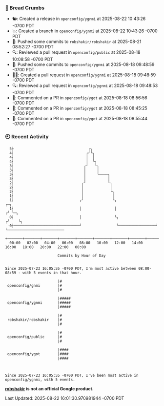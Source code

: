 ### 🍞 Bread Crumbs

 * 🐿: Created a release in `openconfig/ygnmi` at 2025-08-22 10:43:26 -0700 PDT
 * 💥: Created a branch in `openconfig/ygnmi` at 2025-08-22 10:43:26 -0700 PDT
 * 🚢: Pushed some commits to `robshakir/robshakir` at 2025-08-21 08:52:27 -0700 PDT
 * 🔍: Reviewed a pull request in  `openconfig/public` at 2025-08-18 10:08:58 -0700 PDT
 * 🚢: Pushed some commits to `openconfig/ygnmi` at 2025-08-18 09:48:59 -0700 PDT
 * ✍🏼: Created a pull request in `openconfig/ygnmi` at 2025-08-18 09:48:59 -0700 PDT
 * 🔍: Reviewed a pull request in  `openconfig/ygnmi` at 2025-08-18 09:48:53 -0700 PDT
 * 💬: Commented on a PR in  `openconfig/ygot` at 2025-08-18 08:56:56 -0700 PDT
 * 💬: Commented on a PR in  `openconfig/ygot` at 2025-08-18 08:45:25 -0700 PDT
 * 💬: Commented on a PR in  `openconfig/ygot` at 2025-08-18 08:55:44 -0700 PDT

### 🕘 Recent Activity
```
  5┼                                  ╭╮
  4┤                                 ╭╯╰╮
  4┤                                 │  │
  4┤                                 │  ╰╮
  3┤                                ╭╯   ╰╮
  3┤                                │     │
  3┤                                │     ╰────╮
  3┤                                │          │
  2┤                               ╭╯          ╰╮
  2┤                               │            │
  2┤                               │            ╰╮
  1┤                               │             │
  1┤                              ╭╯             ╰╮                    ╭─╮
  1┤                              │               │                   ╭╯ ╰─╮
  0┤                              │               ╰╮                 ╭╯    ╰╮
 -0┼──────────────────────────────╯                ╰─────────────────╯      ╰──────────────────────────
    +───────+───────+───────+───────+───────+───────+───────+───────+───────+───────+───────+───────+────
  00:00   02:00   04:00   06:00   08:00   10:00   12:00   14:00   16:00   18:00   20:00   22:00   00:00   

						Commits by Hour of Day


Since 2025-07-23 16:05:55 -0700 PDT, I'm most active between 08:00-08:59 - with 5 events in that hour.

```



```
                        |#
 openconfig/gnmi        |#
                        |#

                        |#####
 openconfig/ygnmi       |#####
                        |#####

                        |#
 robshakir/robshakir    |#
                        |#

                        |#
 openconfig/public      |#
                        |#

                        |####
 openconfig/ygot        |####
                        |####



Since 2025-07-23 16:05:55 -0700 PDT, I've been most active in openconfig/ygnmi, with 5 events.

```
**[robshakir](mailto:robjs@google.com) is not an official Google product.**  


Last Updated: 2025-08-22 16:01:30.970981944 -0700 PDT
